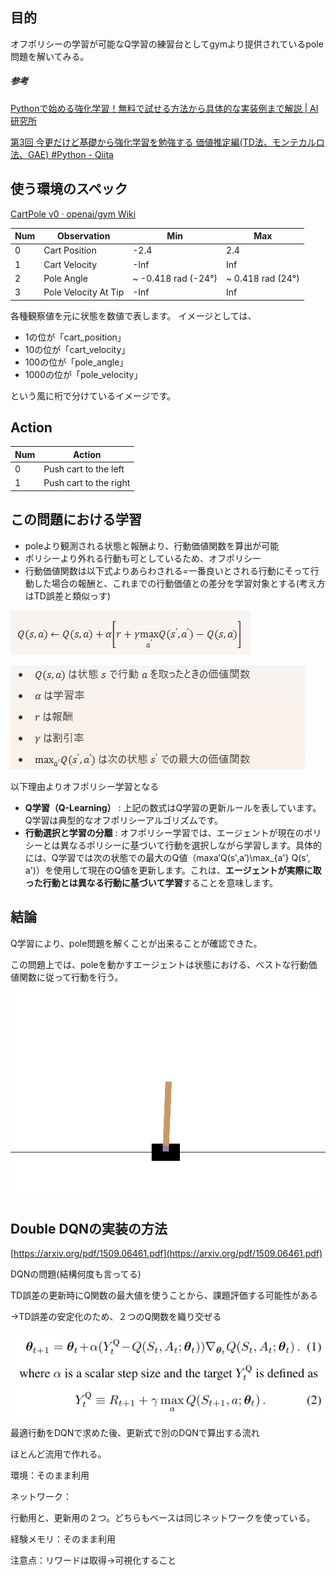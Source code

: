 ## 目的

オフポリシーの学習が可能なQ学習の練習台としてgymより提供されているpole問題を解いてみる。

##### 参考

[Pythonで始める強化学習！無料で試せる方法から具体的な実装例まで解説 | AI研究所](https://ai-kenkyujo.com/programming/language/python/python-3/)

[第3回 今更だけど基礎から強化学習を勉強する 価値推定編(TD法、モンテカルロ法、GAE) #Python - Qiita](https://qiita.com/pocokhc/items/312c817f9ddb0c5615da)

## 使う環境のスペック

[CartPole v0 · openai/gym Wiki](https://github.com/openai/gym/wiki/CartPole-v0)

| Num | Observation          | Min                  | Max                |
| --- | -------------------- | -------------------- | ------------------ |
| 0   | Cart Position        | -2.4                 | 2.4                |
| 1   | Cart Velocity        | -Inf                 | Inf                |
| 2   | Pole Angle           | ~ -0.418 rad (-24°) | ~ 0.418 rad (24°) |
| 3   | Pole Velocity At Tip | -Inf                 | Inf                |

各種観察値を元に状態を数値で表します。
イメージとしては、

* 1の位が「cart_position」
* 10の位が「cart_velocity」
* 100の位が「pole_angle」
* 1000の位が「pole_velocity」

という風に桁で分けているイメージです。

## Action

| Num | Action                 |
| --- | ---------------------- |
| 0   | Push cart to the left  |
| 1   | Push cart to the right |

## この問題における学習

- poleより観測される状態と報酬より、行動価値関数を算出が可能
- ポリシーより外れる行動も可としているため、オフポリシー
- 行動価値関数は以下式よりあらわされる=一番良いとされる行動にそって行動した場合の報酬と、これまでの行動価値との差分を学習対象とする(考え方はTD誤差と類似っす)

![1733035802145](image/document/1733035802145.png)

![1733035832082](image/document/1733035832082.png)

以下理由よりオフポリシー学習となる

* **Q学習（Q-Learning）** : 上記の数式はQ学習の更新ルールを表しています。Q学習は典型的なオフポリシーアルゴリズムです。
* **行動選択と学習の分離** : オフポリシー学習では、エージェントが現在のポリシーとは異なるポリシーに基づいて行動を選択しながら学習します。具体的には、Q学習では次の状態での最大のQ値（max⁡a′Q(s′,a′)\max_{a'} Q(s', a')）を使用して現在のQ値を更新します。これは、**エージェントが実際に取った行動とは異なる行動に基づいて学習**することを意味します。

## 結論

Q学習により、pole問題を解くことが出来ることが確認できた。

この問題上では、poleを動かすエージェントは状態における、ベストな行動価値関数に従って行動を行う。

![1733034299131](image/document/1733034299131.png)


## Double DQNの実装の方法

[https://arxiv.org/pdf/1509.06461.pdf](https://arxiv.org/pdf/1509.06461.pdf)

DQNの問題(結構何度も言ってる)

TD誤差の更新時にQ関数の最大値を使うことから、課題評価する可能性がある

→TD誤差の安定化のため、２つのQ関数を織り交ぜる

![1735979320091](image/document/1735979320091.png)

最適行動をDQNで求めた後、更新式で別のDQNで算出する流れ

ほとんど流用で作れる。

環境：そのまま利用

ネットワーク：

行動用と、更新用の２つ。どちらもベースは同じネットワークを使っている。

経験メモリ：そのまま利用

注意点：リワードは取得→可視化すること
